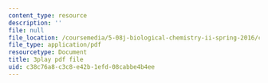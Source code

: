 ```yaml
---
content_type: resource
description: ''
file: null
file_location: /coursemedia/5-08j-biological-chemistry-ii-spring-2016/c38c76a8c3c8e42b1efd08cabbe4b4ee_O1_f7Pu60Bk.pdf
file_type: application/pdf
resourcetype: Document
title: 3play pdf file
uid: c38c76a8-c3c8-e42b-1efd-08cabbe4b4ee
---
```

